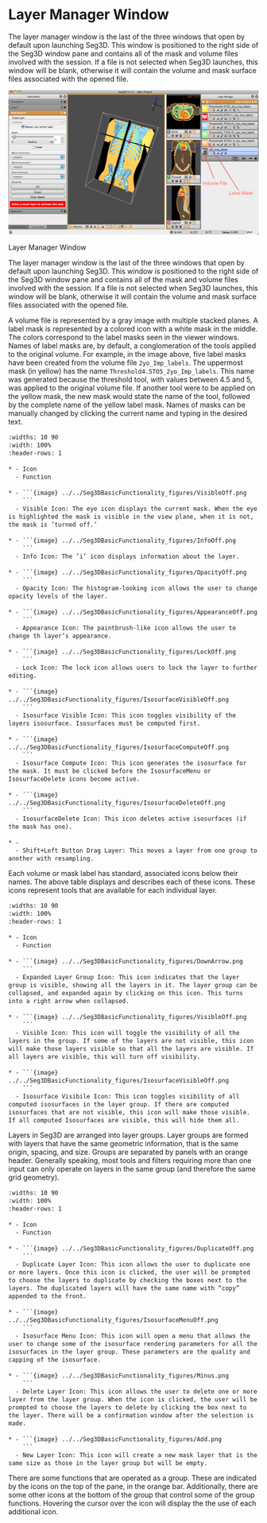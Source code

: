 # Layer Manager Window

The layer manager window is the last of the three windows that open by default upon launching Seg3D. This window is positioned to the right side of the Seg3D window pane and contains all of the mask and volume files involved with the session. If a file is not selected when Seg3D launches, this window will be blank, otherwise it will contain the volume and mask surface files associated with the opened file.

![LayerWindow](../../Seg3DBasicFunctionality_figures/LayerWindow.png)
<figcaption>Layer Manager Window</figcaption>

The layer manager window is the last of the three windows that open by default upon launching Seg3D. This window is positioned to the right side of the Seg3D window pane and contains all of the mask and volume files involved with the session. If a file is not selected when Seg3D launches, this window will be blank, otherwise it will contain the volume and mask surface files associated with the opened file.

A volume file is represented by a gray image with multiple stacked planes. A label mask is represented by a colored icon with a white mask in the middle. The colors correspond to the label masks seen in the viewer windows. Names of label masks are, by default, a conglomeration of the tools applied to the original volume. For example, in the image above, five label masks have been created from the volume file `2yo_Imp_labels`. The uppermost mask (in yellow) has the name `Threshold4.5TO5_2yo_Imp_labels`. This name was generated because the threshold tool, with values between 4.5 and 5, was applied to the original volume file. If another tool were to be applied on the yellow mask, the new mask would state the name of the tool, followed by the complete name of the yellow label mask. Names of masks can be manually changed by clicking the current name and typing in the desired text.

```{list-table} Icons and Actions Available for Each Layer
:widths: 10 90
:width: 100%
:header-rows: 1

* - Icon
  - Function

* - ```{image} ../../Seg3DBasicFunctionality_figures/VisibleOff.png
    ```
  - Visible Icon: The eye icon displays the current mask. When the eye is highlighted the mask is visible in the view plane, when it is not, the mask is ’turned off.’

* - ```{image} ../../Seg3DBasicFunctionality_figures/InfoOff.png
    ```
  - Info Icon: The ’i’ icon displays information about the layer.

* - ```{image} ../../Seg3DBasicFunctionality_figures/OpacityOff.png
    ```
  - Opacity Icon: The histogram-looking icon allows the user to change opacity levels of the layer.

* - ```{image} ../../Seg3DBasicFunctionality_figures/AppearanceOff.png
    ```
  - Appearance Icon: The paintbrush-like icon allows the user to change th layer’s appearance.

* - ```{image} ../../Seg3DBasicFunctionality_figures/LockOff.png
    ```
  - Lock Icon: The lock icon allows users to lock the layer to further editing.

* - ```{image} ../../Seg3DBasicFunctionality_figures/IsosurfaceVisibleOff.png
    ```
  - Isosurface Visible Icon: This icon toggles visibility of the layers isosurface. Isosurfaces must be computed first.

* - ```{image} ../../Seg3DBasicFunctionality_figures/IsosurfaceComputeOff.png
    ```
  - Isosurface Compute Icon: This icon generates the isosurface for the mask. It must be clicked before the IsosurfaceMenu or IsosurfaceDelete icons become active.

* - ```{image} ../../Seg3DBasicFunctionality_figures/IsosurfaceDeleteOff.png
    ```
  - IsosurfaceDelete Icon: This icon deletes active isosurfaces (if the mask has one).

* -
  - Shift+Left Button Drag Layer: This moves a layer from one group to another with resampling.

```

Each volume or mask label has standard, associated icons below their names. The above table displays and describes each of these icons. These icons represent tools that are available for each individual layer.

```{list-table} Icons and Actions Available at the Top of Each Layer Group
:widths: 10 90
:width: 100%
:header-rows: 1

* - Icon
  - Function

* - ```{image} ../../Seg3DBasicFunctionality_figures/DownArrow.png
    ```
  - Expanded Layer Group Icon: This icon indicates that the layer group is visible, showing all the layers in it. The layer group can be collapsed, and expanded again by clicking on this icon. This turns into a right arrow when collapsed.

* - ```{image} ../../Seg3DBasicFunctionality_figures/VisibleOff.png
    ```
  - Visible Icon: This icon will toggle the visibility of all the layers in the group. If some of the layers are not visible, this icon will make those layers visible so that all the layers are visible. If all layers are visible, this will turn off visibility.

* - ```{image} ../../Seg3DBasicFunctionality_figures/IsosurfaceVisibleOff.png
    ```
  - Isosurface Visibile Icon: This icon toggles visibility of all computed isosurfaces in the layer group. If there are computed isosurfaces that are not visible, this icon will make those visible. If all computed Isosurfaces are visible, this will hide them all.

```

Layers in Seg3D are arranged into layer groups. Layer groups are formed with layers that have the same geometric information, that is the same origin, spacing, and size. Groups are separated by panels with an orange header. Generally speaking, most tools and filters requiring more than one input can only operate on layers in the same group (and therefore the same grid geometry).

```{list-table} Icons and Actions Available at the Bottom of Each Layer Group
:widths: 10 90
:width: 100%
:header-rows: 1

* - Icon
  - Function

* - ```{image} ../../Seg3DBasicFunctionality_figures/DuplicateOff.png
    ```
  - Duplicate Layer Icon: This icon allows the user to duplicate one or more layers. Once this icon is clicked, the user will be prompted to choose the layers to duplicate by checking the boxes next to the layers. The duplicated layers will have the same name with “copy” appended to the front.

* - ```{image} ../../Seg3DBasicFunctionality_figures/IsosurfaceMenuOff.png
    ```
  - Isosurface Menu Icon: This icon will open a menu that allows the user to change some of the isosurface rendering parameters for all the isosurfaces in the layer group. These parameters are the quality and capping of the isosurface.

* - ```{image} ../../Seg3DBasicFunctionality_figures/Minus.png
    ```
  - Delete Layer Icon: This icon allows the user to delete one or more layer from the layer group. When the icon is clicked, the user will be prompted to choose the layers to delete by clicking the box next to the layer. There will be a confirmation window after the selection is made.

* - ```{image} ../../Seg3DBasicFunctionality_figures/Add.png
    ```
  - New Layer Icon: This icon will create a new mask layer that is the same size as those in the layer group but will be empty.

```

There are some functions that are operated as a group. These are indicated by the icons on the top of the pane, in the orange bar. Additionally, there are some other icons at the bottom of the group that control some of the group functions. Hovering the cursor over the icon will display the the use of each additional icon.
